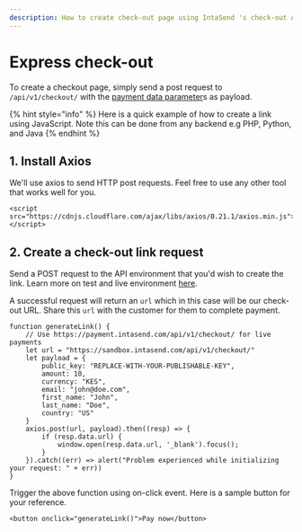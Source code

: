 ```yaml
---
description: How to create check-out page using IntaSend 's check-out API
---
```


# Express check-out

To create a checkout page, simply send a post request to `/api/v1/checkout/` with the [payment data parameter](payment-data-parameters.md)s as payload.

{% hint style="info" %}
Here is a quick example of how to create a link using JavaScript. Note this can be done from any backend e.g PHP, Python, and Java
{% endhint %}

## 1. Install Axios

We'll use axios to send HTTP post requests. Feel free to use any other tool that works well for you.

```text
<script src="https://cdnjs.cloudflare.com/ajax/libs/axios/0.21.1/axios.min.js"></script>
```

## 2. Create a check-out link request

Send a POST request to the API environment that you'd wish to create the link. Learn more on test and live environment [here](../sandbox-and-live-environments.md).

A successful request will return an `url` which in this case will be our check-out URL. Share this `url` with the customer for them to complete payment.

```text
function generateLink() {
    // Use https://payment.intasend.com/api/v1/checkout/ for live payments
    let url = "https://sandbox.intasend.com/api/v1/checkout/"
    let payload = {
        public_key: "REPLACE-WITH-YOUR-PUBLISHABLE-KEY",
        amount: 10,
        currency: "KES",
        email: "john@doe.com",
        first_name: "John",
        last_name: "Doe",
        country: "US"
    }
    axios.post(url, payload).then((resp) => {
        if (resp.data.url) {
            window.open(resp.data.url, '_blank').focus();
        }
    }).catch((err) => alert("Problem experienced while initializing your request: " + err))
}
```

Trigger the above function using on-click event. Here is a sample button for your reference.

```text
<button onclick="generateLink()">Pay now</button>
```

